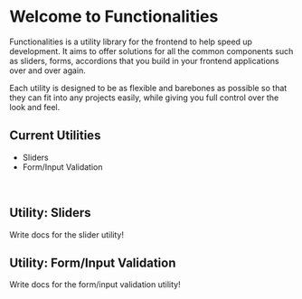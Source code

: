 # Welcome to Functionalities

Functionalities is a utility library for the frontend to help speed up development. It aims to offer solutions for all the common components such as sliders, forms, accordions that you build in your frontend applications over and over again.

Each utility is designed to be as flexible and barebones as possible so that they can fit into any projects easily, while giving you full control over the look and feel. 

## Current Utilities
- Sliders
- Form/Input Validation

<br>

## **Utility:** Sliders
Write docs for the slider utility!

## **Utility:** Form/Input Validation
Write docs for the form/input validation utility!